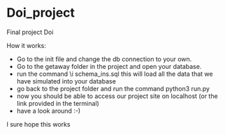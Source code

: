# Doi_project
Final project Doi

How it works:
- Go to the init file and change the db connection to your own.
- Go to the getaway folder in the project and open your database.
- run the command \i schema_ins.sql this will load all the data that we have simulated into your database
- go back to the project folder and run the command python3 run.py
- now you should be able to access our project site on localhost (or the link provided in the terminal)
- have a look around :-)

I sure hope this works 
